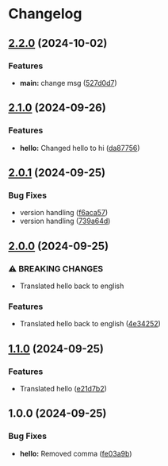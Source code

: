 # Changelog

## [2.2.0](https://github.com/Pistahh/test-rp/compare/v2.1.0...v2.2.0) (2024-10-02)


### Features

* **main:** change msg ([527d0d7](https://github.com/Pistahh/test-rp/commit/527d0d78601a9ddfab7538d7be268b6f47142a34))

## [2.1.0](https://github.com/Pistahh/test-rp/compare/v2.0.1...v2.1.0) (2024-09-26)


### Features

* **hello:** Changed hello to hi ([da87756](https://github.com/Pistahh/test-rp/commit/da87756ddb20421add88fd193043d909d323978f))

## [2.0.1](https://github.com/Pistahh/test-rp/compare/v2.0.0...v2.0.1) (2024-09-25)


### Bug Fixes

* version handling ([f6aca57](https://github.com/Pistahh/test-rp/commit/f6aca57f5438dd2769e771a2971e67cbdbdd41cd))
* version handling ([739a64d](https://github.com/Pistahh/test-rp/commit/739a64d5882c0138e5de8eaf265ef128804f2717))

## [2.0.0](https://github.com/Pistahh/test-rp/compare/v1.1.0...v2.0.0) (2024-09-25)


### ⚠ BREAKING CHANGES

* Translated hello back to english

### Features

* Translated hello back to english ([4e34252](https://github.com/Pistahh/test-rp/commit/4e34252511b34b299adf00bb842d29a61e48e1a4))

## [1.1.0](https://github.com/Pistahh/test-rp/compare/v1.0.0...v1.1.0) (2024-09-25)


### Features

* Translated hello ([e21d7b2](https://github.com/Pistahh/test-rp/commit/e21d7b2d1cd49a14c5c2a27197fba5fc552b4119))

## 1.0.0 (2024-09-25)


### Bug Fixes

* **hello:** Removed comma ([fe03a9b](https://github.com/Pistahh/test-rp/commit/fe03a9b763980fe864e343075b1c9df3f81262fe))
